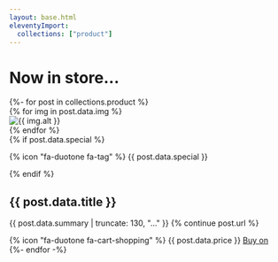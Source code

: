 ```yaml
---
layout: base.html
eleventyImport:
  collections: ["product"]
---
```

<script src="https://gumroad.com/js/gumroad.js"></script>

<h1 class="container"> Now in store...</h1>



<div class="card-group">
{%- for post in collections.product %}
<div class="card">
{% for img in post.data.img %}
<div class="card-header"><img src="/img/{{ img.thumb }}" alt="{{ img.alt }}"></div>
{% endfor %}
<div class="card-body">
{% if post.data.special %}
<p>{% icon "fa-duotone fa-tag" %} {{ post.data.special }}</p>
{% endif %}
<h2>{{ post.data.title }}</h2>
<p>{{ post.data.summary | truncate: 130, "..." }} {% continue post.url %}</p>
</div>
<div class="card-foot">{% icon "fa-duotone fa-cart-shopping" %} {{ post.data.price }}
<a class="gumroad-button" href="{{ post.data.gumroad }}">Buy on</a></div>
</div>
{%- endfor -%}
</div>

